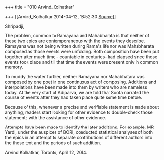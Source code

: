 +++
title = "010 Arvind_Kolhatkar"

+++
[[Arvind_Kolhatkar	2014-04-12, 18:52:30 [Source](https://groups.google.com/g/samskrita/c/0DW7cdPgzh8)]]



Shripadji,

  

The problem, common to Ramayana and Mahabharata is that neither of these two epics are contemporaneous with the events they describe. Ramayana was not being written during Rama's life nor was Mahabharata composed as those events were unfolding. Both composition have been put together after much time - countable in centuries- had elapsed since those events took place and till that time the events were present only in common memory.

  

To muddy the water further, neither Ramayana nor Mahabhatara was composed by one poet in one continuous act of composing. Additions and interpolations have been made into them by writers who are nameless today. At the very start of Adiparva, we are told that Soota narrated the course of events after they had taken place quite some time before.

  

Because of this, whenever a precise and verifiable statement is made about anything, readers start looking for other evidence to double-check those statements with the assistance of other evidence.

  

Attempts have been made to identify the later additions. For example, MR Yardi, under the auspices of BORI, conducted statistical analyses of both the epics in an attempt to separate contributions of different authors into the these text and the periods of such addition.

  

Arvind Kolhatkar, Toronto, April 12, 2014.

